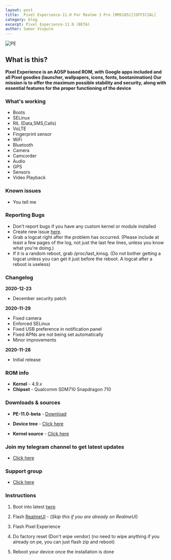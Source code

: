 ```yaml
---
layout: post
title:  Pixel Experience-11.0 For Realme 3 Pro [RMX1851][OFFICIAL]
category: blog
excerpt: Pixel Experience-11.0 (BETA)
author: Samar Vispute
---
```


![PE](https://img.xda-cdn.com/MOzKgPvLPaWB_b4AbFukRos8nB8=/https%3A%2F%2Fi.imgur.com%2FGtwTyCR.png)

## What is this?
**Pixel Experience is an AOSP based ROM, with Google apps included and all Pixel goodies (launcher, wallpapers, icons, fonts, bootanimation)
Our mission is to offer the maximum possible stability and security, along with essential features for the proper functioning of the device**

### What's working
* Boots
* SELinux
* RIL (Data,SMS,Calls)
* VoLTE
* Fingerprint sensor
* WiFi
* Bluetooth
* Camera
* Camcorder
* Audio
* GPS
* Sensors
* Video Playback

### Known issues
* You tell me

### Reporting Bugs
* Don't report bugs if you have any custom kernel or module installed
* Create new issue [here](https://github.com/SamarV-121/android_device_realme_RMX1851/issues).
* Grab a logcat right after the problem has occurred. (Please include at least a few pages of the log, not just the last few lines, unless you know what you're doing.)
* If it is a random reboot, grab /proc/last_kmsg. (Do not bother getting a logcat unless you can get it just before the reboot. A logcat after a reboot is useless)

### Changelog
**2020-12-23**
* December security patch

**2020-11-29**
* Fixed camera
* Enforced SELinux
* Fixed USB preference in notification panel
* Fixed APNs are not being set automatically
* Minor improvements

**2020-11-28**
* Initial release

### ROM info
* **Kernel** - 4.9.x
* **Chipset** - Qualcomm SDM710 Snapdragon 710

### Downloads & sources
* **PE-11.0-beta** - [Download](https://download.pixelexperience.org/RMX1851)

* **Device tree** -  [Click here](https://github.com/PixelExperience-Devices/device_realme_RMX1851)
* **Kernel source** - [Click here](https://github.com/PixelExperience-Devices/kernel_realme_sdm710)

### Join my telegram channel to get latest updates
* [Click here](https://t.me/SamarV121_projects)

### Support group
* [Click here](https://t.me/rm3pro)

### Instructions
1) Boot into latest [twrp](https://dl.twrp.me/RMX1851)

2) Flash [RealmeUI](https://download.c.realme.com/osupdate/RMX1851EX_11_OTA_1100_all_afysQxXkAd0p.ozip) - (*Skip this if you are already on RealmeUI*)

3) Flash Pixel Experience

4) Do factory reset (Don't wipe vendor) (no need to wipe anything if you already on pe, you can just flash zip and reboot)

5) Reboot your device once the installation is done

